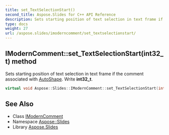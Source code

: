 ```yaml
---
title: set_TextSelectionStart()
second_title: Aspose.Slides for C++ API Reference
description: Sets starting position of text selection in text frame if the comment associated with AutoShape. Write int32_t.
type: docs
weight: 27
url: /aspose.slides/imoderncomment/set_textselectionstart/
---
```

## IModernComment::set_TextSelectionStart(int32_t) method


Sets starting position of text selection in text frame if the comment associated with [AutoShape](../../autoshape/). Write **int32_t**.

```cpp
virtual void Aspose::Slides::IModernComment::set_TextSelectionStart(int32_t value)=0
```

## See Also

* Class [IModernComment](../)
* Namespace [Aspose::Slides](../../)
* Library [Aspose.Slides](../../../)